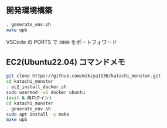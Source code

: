 ## 開発環境構築

```sh
. generate_env.sh
make upb
```

VSCode の PORTS で `3000` をポートフォワード

## EC2(Ubuntu22.04) コマンドメモ

```sh
git clone https://github.com/mikiya1130/katachi_monster.git
cd katachi_monster
. ec2_install_docker.sh
sudo usermod -aG docker ubuntu
(exit & 再ログイン)
cd katachi_monster
. generate_env.sh
sudo apt install -y make
make upb
```
